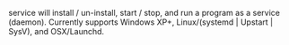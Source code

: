
service will install / un-install, start / stop, and run a program as a service (daemon). Currently supports Windows XP+, Linux/(systemd | Upstart | SysV), and OSX/Launchd.


